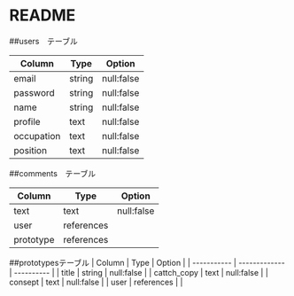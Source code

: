 # README

##users　テーブル

| Column     | Type    | Option     |
| ---------- | ------- | ---------- |
| email      | string  | null:false |
| password   | string  | null:false |
| name       | string  | null:false |
| profile    | text    | null:false |
| occupation | text    | null:false |
| position   | text    | null:false |

##comments　テーブル

| Column    | Type       | Option     |
| --------- | ---------- | ---------- |
| text      | text       | null:false |
| user      | references |            |
| prototype | references |            |


##prototypesテーブル
| Column      | Type          | Option     |
| ----------- | ------------- | ---------- |
| title       | string        | null:false |
| cattch_copy | text          | null:false |
| consept     | text          | null:false |
| user        | references    |            |